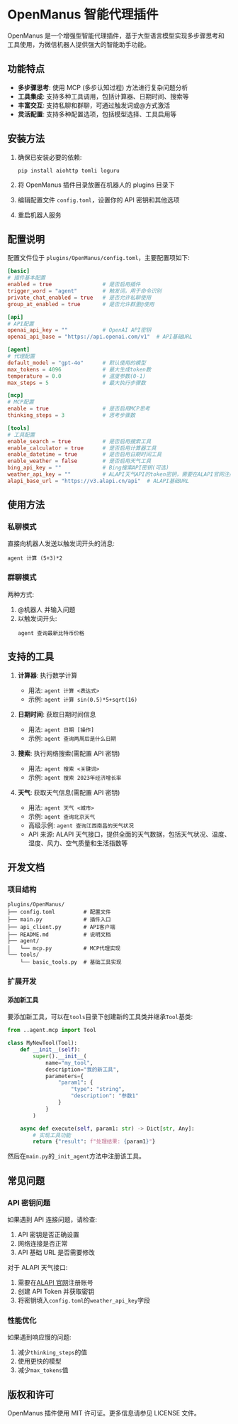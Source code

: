 # OpenManus 智能代理插件

OpenManus 是一个增强型智能代理插件，基于大型语言模型实现多步骤思考和工具使用，为微信机器人提供强大的智能助手功能。

## 功能特点

- **多步骤思考**: 使用 MCP (多步认知过程) 方法进行复杂问题分析
- **工具集成**: 支持多种工具调用，包括计算器、日期时间、搜索等
- **丰富交互**: 支持私聊和群聊，可通过触发词或@方式激活
- **灵活配置**: 支持多种配置选项，包括模型选择、工具启用等

## 安装方法

1. 确保已安装必要的依赖:

   ```
   pip install aiohttp tomli loguru
   ```

2. 将 OpenManus 插件目录放置在机器人的 plugins 目录下
3. 编辑配置文件 `config.toml`，设置你的 API 密钥和其他选项
4. 重启机器人服务

## 配置说明

配置文件位于 `plugins/OpenManus/config.toml`，主要配置项如下:

```toml
[basic]
# 插件基本配置
enabled = true                # 是否启用插件
trigger_word = "agent"        # 触发词，用于命令识别
private_chat_enabled = true   # 是否允许私聊使用
group_at_enabled = true       # 是否允许群里@使用

[api]
# API配置
openai_api_key = ""           # OpenAI API密钥
openai_api_base = "https://api.openai.com/v1"  # API基础URL

[agent]
# 代理配置
default_model = "gpt-4o"      # 默认使用的模型
max_tokens = 4096             # 最大生成token数
temperature = 0.0             # 温度参数(0-1)
max_steps = 5                 # 最大执行步骤数

[mcp]
# MCP配置
enable = true                 # 是否启用MCP思考
thinking_steps = 3            # 思考步骤数

[tools]
# 工具配置
enable_search = true          # 是否启用搜索工具
enable_calculator = true      # 是否启用计算器工具
enable_datetime = true        # 是否启用日期时间工具
enable_weather = false        # 是否启用天气工具
bing_api_key = ""             # Bing搜索API密钥(可选)
weather_api_key = ""          # ALAPI天气API的token密钥，需要在ALAPI官网注册获取
alapi_base_url = "https://v3.alapi.cn/api"  # ALAPI基础URL
```

## 使用方法

### 私聊模式

直接向机器人发送以触发词开头的消息:

```
agent 计算 (5+3)*2
```

### 群聊模式

两种方式:

1. @机器人 并输入问题
2. 以触发词开头:
   ```
   agent 查询最新比特币价格
   ```

## 支持的工具

1. **计算器**: 执行数学计算

   - 用法: `agent 计算 <表达式>`
   - 示例: `agent 计算 sin(0.5)*5+sqrt(16)`

2. **日期时间**: 获取日期时间信息

   - 用法: `agent 日期 [操作]`
   - 示例: `agent 查询两周后是什么日期`

3. **搜索**: 执行网络搜索(需配置 API 密钥)

   - 用法: `agent 搜索 <关键词>`
   - 示例: `agent 搜索 2023年经济增长率`

4. **天气**: 获取天气信息(需配置 API 密钥)
   - 用法: `agent 天气 <城市>`
   - 示例: `agent 查询北京天气`
   - 高级示例: `agent 查询江西南昌的天气状况`
   - API 来源: ALAPI 天气接口，提供全面的天气数据，包括天气状况、温度、湿度、风力、空气质量和生活指数等

## 开发文档

### 项目结构

```
plugins/OpenManus/
├── config.toml         # 配置文件
├── main.py             # 插件入口
├── api_client.py       # API客户端
├── README.md           # 说明文档
├── agent/
│   └── mcp.py          # MCP代理实现
└── tools/
    └── basic_tools.py  # 基础工具实现
```

### 扩展开发

#### 添加新工具

要添加新工具，可以在`tools`目录下创建新的工具类并继承`Tool`基类:

```python
from ..agent.mcp import Tool

class MyNewTool(Tool):
    def __init__(self):
        super().__init__(
            name="my_tool",
            description="我的新工具",
            parameters={
                "param1": {
                    "type": "string",
                    "description": "参数1"
                }
            }
        )

    async def execute(self, param1: str) -> Dict[str, Any]:
        # 实现工具功能
        return {"result": f"处理结果: {param1}"}
```

然后在`main.py`的`_init_agent`方法中注册该工具。

## 常见问题

### API 密钥问题

如果遇到 API 连接问题，请检查:

1. API 密钥是否正确设置
2. 网络连接是否正常
3. API 基础 URL 是否需要修改

对于 ALAPI 天气接口:

1. 需要在[ALAPI 官网](https://alapi.cn)注册账号
2. 创建 API Token 并获取密钥
3. 将密钥填入`config.toml`的`weather_api_key`字段

### 性能优化

如果遇到响应慢的问题:

1. 减少`thinking_steps`的值
2. 使用更快的模型
3. 减少`max_tokens`值

## 版权和许可

OpenManus 插件使用 MIT 许可证。更多信息请参见 LICENSE 文件。
